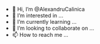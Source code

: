 - 👋 Hi, I’m @AlexandruCalinica
- 👀 I’m interested in ...
- 🌱 I’m currently learning ...
- 💞️ I’m looking to collaborate on ...
- 📫 How to reach me ...

<!---
AlexandruCalinica/AlexandruCalinica is a ✨ special ✨ repository because its `README.md` (this file) appears on your GitHub profile.
You can click the Preview link to take a look at your changes.
--->

